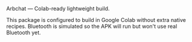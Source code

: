Arbchat — Colab-ready lightweight build.

This package is configured to build in Google Colab without extra native recipes.
Bluetooth is simulated so the APK will run but won't use real Bluetooth yet.